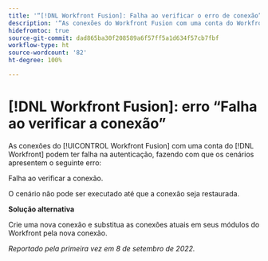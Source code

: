 ```yaml
---
title: '“[!DNL Workfront Fusion]: Falha ao verificar o erro de conexão”'
description: '“As conexões do Workfront Fusion com uma conta do Workfront podem ter falha na autenticação, fazendo com que os cenários apresentem o seguinte erro: falha ao verificar a conexão.”'
hidefromtoc: true
source-git-commit: dad865ba30f208589a6f57ff5a1d634f57cb7fbf
workflow-type: ht
source-wordcount: '82'
ht-degree: 100%

---
```



# [!DNL Workfront Fusion]: erro “Falha ao verificar a conexão”

As conexões do [!UICONTROL Workfront Fusion] com uma conta do [!DNL Workfront] podem ter falha na autenticação, fazendo com que os cenários apresentem o seguinte erro:

Falha ao verificar a conexão.

O cenário não pode ser executado até que a conexão seja restaurada.

**Solução alternativa**

Crie uma nova conexão e substitua as conexões atuais em seus módulos do Workfront pela nova conexão.

_Reportado pela primeira vez em 8 de setembro de 2022._

